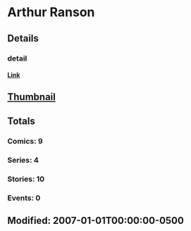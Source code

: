 # Arthur  Ranson 
## Details
### detail
#### [Link](http://marvel.com/comics/creators/217/arthur_ranson?utm_campaign=apiRef&utm_source=225578a89fc76f3d20fbffda5d17a88d)
## [Thumbnail](http://i.annihil.us/u/prod/marvel/i/mg/b/40/image_not_available.jpg)
## Totals
### Comics: 9
### Series: 4
### Stories: 10
### Events: 0
## Modified: 2007-01-01T00:00:00-0500